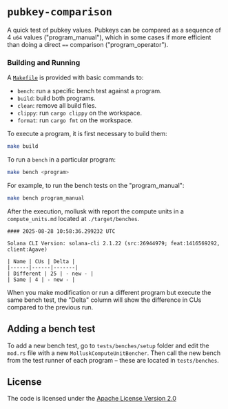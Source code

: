 # `pubkey-comparison`

A quick test of pubkey values. Pubkeys can be compared as a sequence of 4 `u64` values ("program_manual"), which in some cases if more efficient than doing a direct `==` comparison ("program_operator").

### Building and Running

A [`Makefile`](https://github.com/febo/playground/blob/main/Makefile) is provided with basic commands to:
* `bench`: run a specific bench test against a program.
* `build`: build both programs.
* `clean`: remove all build files.
* `clippy`: run `cargo clippy` on the workspace.
* `format`: run `cargo fmt` on the workspace.

To execute a program, it is first necessary to build them:
```bash
make build
```

To run a `bench` in a particular program:
```bash
make bench <program>
```

For example, to run the bench tests on the "program_manual":
```bash
make bench program_manual
```

After the execution, mollusk with report the compute units in a `compute_units.md` located at `./target/benches`.
```
#### 2025-08-28 10:58:36.299232 UTC

Solana CLI Version: solana-cli 2.1.22 (src:26944979; feat:1416569292, client:Agave)

| Name | CUs | Delta |
|------|------|-------|
| Different | 25 | - new - |
| Same | 4 | - new - |
```

When you make modification or run a different program but execute the same bench test, the "Delta" column will show the difference in CUs compared to the previous run.

## Adding a bench test

To add a new bench test, go to `tests/benches/setup` folder and edit the `mod.rs` file with a new `MolluskComputeUnitBencher`. Then call the new bench from the test runner of each program – these are located in `tests/benches`.

## License

The code is licensed under the [Apache License Version 2.0](LICENSE)
